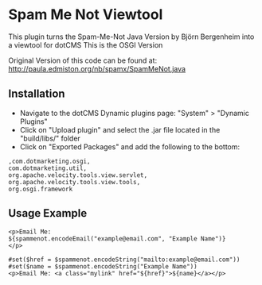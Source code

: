 Spam Me Not Viewtool
====================
This plugin turns the Spam-Me-Not Java Version by Björn Bergenheim into a viewtool for dotCMS
This is the OSGI Version

Original Version of this code can be found at:
http://paula.edmiston.org/nb/spamx/SpamMeNot.java

Installation
------------
* Navigate to the dotCMS Dynamic plugins page: "System" > "Dynamic Plugins"
* Click on "Upload plugin" and select the .jar file located in the "build/libs/" folder
* Click on "Exported Packages" and add the following to the bottom:

```
,com.dotmarketing.osgi,
com.dotmarketing.util,
org.apache.velocity.tools.view.servlet,
org.apache.velocity.tools.view.tools,
org.osgi.framework
```

Usage Example
-------------
```velocity
<p>Email Me: 
${spammenot.encodeEmail("example@email.com", "Example Name")}
</p>

#set($href = $spammenot.encodeString("mailto:example@email.com"))
#set($name = $spammenot.encodeString("Example Name"))
<p>Email Me: <a class="mylink" href="${href}">${name}</a></p>
```

